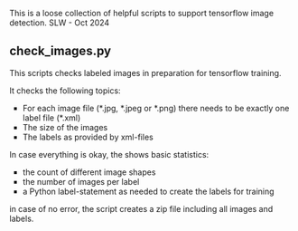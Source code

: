 <t>This is a loose collection of helpful scripts to support tensorflow image detection.</t>
SLW - Oct 2024

<h2><b>check_images.py</b></h2> 
<p>This scripts checks labeled images in preparation for tensorflow training.</p> 
<p>It checks the following topics:</p>
<ul style="list-style-type:square;">
  <li>For each image file (*.jpg, *.jpeg or *.png) there needs to be exactly one label file (*.xml)</li>
  <li>The size of the images</li>
  <li>The labels as provided by xml-files</li> 
</ul>
<p>In case everything is okay, the shows basic statistics:</p>
<ul style="list-style-type:square;">
  <li>the count of different image shapes</li>
  <li>the number of images per label</li>
  <li>a Python label-statement as needed to create the labels for training</li>
</ul>
<p>in case of no error, the script creates a zip file including all images and labels.</p>

